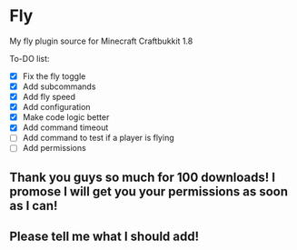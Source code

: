 # Fly
My fly plugin source for Minecraft Craftbukkit 1.8

To-DO list:

 - [X] Fix the fly toggle
 - [X] Add subcommands
 - [X] Add fly speed
 - [X] Add configuration
 - [X] Make code logic better
 - [X] Add command timeout
 - [ ] Add command to test if a player is flying
 - [ ] Add permissions

## Thank you guys so much for 100 downloads! I promose I will get you your permissions as soon as I can!

## Please tell me what I should add!
